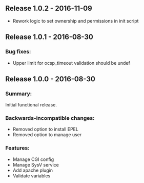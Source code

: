 ## Release 1.0.2 - 2016-11-09

 - Rework logic to set ownership and permissions in init script

## Release 1.0.1 - 2016-08-30

### Bug fixes:
 - Upper limit for ocsp_timeout validation should be undef

## Release 1.0.0 - 2016-08-30

### Summary:

Initial functional release.

### Backwards-incompatible changes:

 - Removed option to install EPEL
 - Removed option to manage user

### Features:

 - Manage CGI config
 - Manage SysV service
 - Add apache plugin
 - Validate variables

